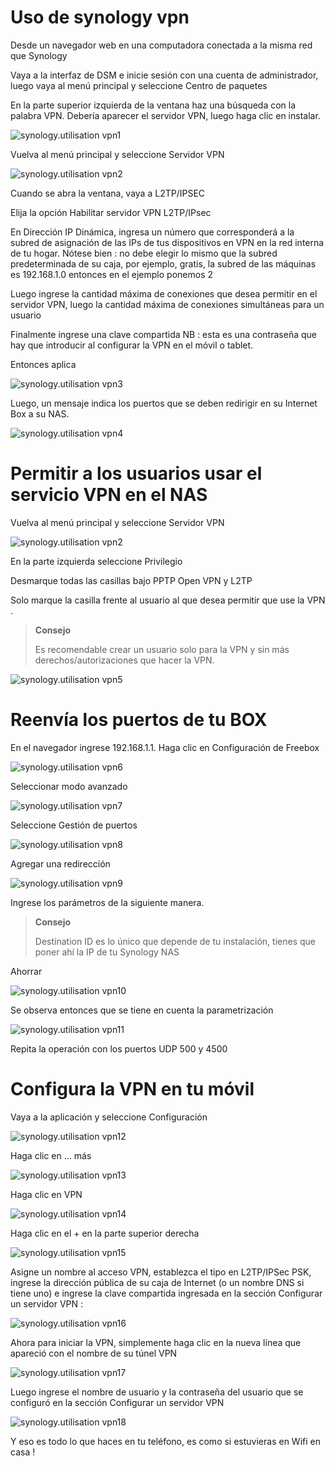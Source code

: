 # Uso de synology vpn

Desde un navegador web en una computadora conectada a la misma red que Synology

Vaya a la interfaz de DSM e inicie sesión con una cuenta de administrador, luego vaya al menú principal y seleccione Centro de paquetes

En la parte superior izquierda de la ventana haz una búsqueda con la palabra VPN. Debería aparecer el servidor VPN, luego haga clic en instalar.

![synology.utilisation vpn1](images/synology.utilisation_vpn1.png)

Vuelva al menú principal y seleccione Servidor VPN

![synology.utilisation vpn2](images/synology.utilisation_vpn2.png)

Cuando se abra la ventana, vaya a L2TP/IPSEC

Elija la opción Habilitar servidor VPN L2TP/IPsec

En Dirección IP Dinámica, ingresa un número que corresponderá a la subred de asignación de las IPs de tus dispositivos en VPN en la red interna de tu hogar. Nótese bien : no debe elegir lo mismo que la subred predeterminada de su caja, por ejemplo, gratis, la subred de las máquinas es 192.168.1.0 entonces en el ejemplo ponemos 2

Luego ingrese la cantidad máxima de conexiones que desea permitir en el servidor VPN, luego la cantidad máxima de conexiones simultáneas para un usuario

Finalmente ingrese una clave compartida NB : esta es una contraseña que hay que introducir al configurar la VPN en el móvil o tablet.

Entonces aplica

![synology.utilisation vpn3](images/synology.utilisation_vpn3.png)

Luego, un mensaje indica los puertos que se deben redirigir en su Internet Box a su NAS.

![synology.utilisation vpn4](images/synology.utilisation_vpn4.png)

# Permitir a los usuarios usar el servicio VPN en el NAS

Vuelva al menú principal y seleccione Servidor VPN

![synology.utilisation vpn2](images/synology.utilisation_vpn2.png)

En la parte izquierda seleccione Privilegio

Desmarque todas las casillas bajo PPTP Open VPN y L2TP

Solo marque la casilla frente al usuario al que desea permitir que use la VPN .

> **Consejo**
>
> Es recomendable crear un usuario solo para la VPN y sin más derechos/autorizaciones que hacer la VPN.

![synology.utilisation vpn5](images/synology.utilisation_vpn5.png)

# Reenvía los puertos de tu BOX 

En el navegador ingrese 192.168.1.1. Haga clic en Configuración de Freebox

![synology.utilisation vpn6](images/synology.utilisation_vpn6.png)

Seleccionar modo avanzado

![synology.utilisation vpn7](images/synology.utilisation_vpn7.png)

Seleccione Gestión de puertos

![synology.utilisation vpn8](images/synology.utilisation_vpn8.png)

Agregar una redirección

![synology.utilisation vpn9](images/synology.utilisation_vpn9.png)

Ingrese los parámetros de la siguiente manera.

> **Consejo**
>
> Destination ID es lo único que depende de tu instalación, tienes que poner ahí la IP de tu Synology NAS

Ahorrar

![synology.utilisation vpn10](images/synology.utilisation_vpn10.png)

Se observa entonces que se tiene en cuenta la parametrización

![synology.utilisation vpn11](images/synology.utilisation_vpn11.png)

Repita la operación con los puertos UDP 500 y 4500

# Configura la VPN en tu móvil

Vaya a la aplicación y seleccione Configuración

![synology.utilisation vpn12](images/synology.utilisation_vpn12.png)

Haga clic en … más

![synology.utilisation vpn13](images/synology.utilisation_vpn13.png)

Haga clic en VPN

![synology.utilisation vpn14](images/synology.utilisation_vpn14.png)

Haga clic en el + en la parte superior derecha

![synology.utilisation vpn15](images/synology.utilisation_vpn15.png)

Asigne un nombre al acceso VPN, establezca el tipo en L2TP/IPSec PSK, ingrese la dirección pública de su caja de Internet (o un nombre DNS si tiene uno) e ingrese la clave compartida ingresada en la sección Configurar un servidor VPN :

![synology.utilisation vpn16](images/synology.utilisation_vpn16.png)

Ahora para iniciar la VPN, simplemente haga clic en la nueva línea que apareció con el nombre de su túnel VPN

![synology.utilisation vpn17](images/synology.utilisation_vpn17.png)

Luego ingrese el nombre de usuario y la contraseña del usuario que se configuró en la sección Configurar un servidor VPN

![synology.utilisation vpn18](images/synology.utilisation_vpn18.png)

Y eso es todo lo que haces en tu teléfono, es como si estuvieras en Wifi en casa !

